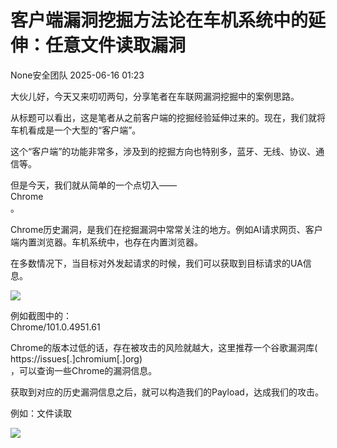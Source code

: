 #  客户端漏洞挖掘方法论在车机系统中的延伸：任意文件读取漏洞  
 None安全团队   2025-06-16 01:23  
  
大伙儿好，今天又来叨叨两句，分享笔者在车联网漏洞挖掘中的案例思路。  
  
从标题可以看出，这是笔者从之前客户端的挖掘经验延伸过来的。现在，我们就将车机看成是一个大型的“客户端”。  
  
这个“客户端”的功能非常多，涉及到的挖掘方向也特别多，蓝牙、无线、协议、通信等。  
  
但是今天，我们就从简单的一个点切入——  
Chrome  
。  
  
Chrome历史漏洞，是我们在挖掘漏洞中常常关注的地方。例如AI请求网页、客户端内置浏览器。车机系统中，也存在内置浏览器。  
  
在多数情况下，当目标对外发起请求的时候，我们可以获取到目标请求的UA信息。  
  
![](https://mmbiz.qpic.cn/sz_mmbiz_png/OW6SxDRSdmlpHcuUBqntuU4icEVkSfdAgTXEzRuoYunhYfib9KlZsUmfzmEoRj9kxricZ0YPT7LzRzHKTic63yWuxQ/640?wx_fmt=png&from=appmsg "")  
  
例如截图中的：  
Chrome/101.0.4951.61  
  
Chrome的版本过低的话，存在被攻击的风险就越大，这里推荐一个谷歌漏洞库(  
https://issues[.]chromium[.]org)  
，可以查询一些Chrome的漏洞信息。  
  
获取到对应的历史漏洞信息之后，就可以构造我们的Payload，达成我们的攻击。  
  
例如：文件读取  
  
![](https://mmbiz.qpic.cn/sz_mmbiz_jpg/OW6SxDRSdmlpHcuUBqntuU4icEVkSfdAgAAlnQibLcxtA8xtjkmzMYA7cEWYicPHyQeWZYFicZamM8ickeBGII1luibw/640?wx_fmt=jpeg&from=appmsg "")  
  
  
